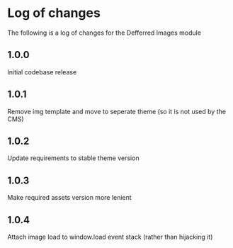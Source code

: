 # Log of changes

The following is a log of changes for the Defferred Images module

## 1.0.0

Initial codebase release

## 1.0.1

Remove img template and move to seperate theme (so it is not used by the CMS)

## 1.0.2

Update requirements to stable theme version

## 1.0.3

Make required assets version more lenient

## 1.0.4

Attach image load to window.load event stack (rather than hijacking it)